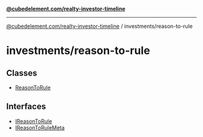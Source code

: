 [**@cubedelement.com/realty-investor-timeline**](../../index.md)

---

[@cubedelement.com/realty-investor-timeline](../../modules.md) / investments/reason-to-rule

# investments/reason-to-rule

## Classes

- [ReasonToRule](classes/ReasonToRule.md)

## Interfaces

- [IReasonToRule](interfaces/IReasonToRule.md)
- [IReasonToRuleMeta](interfaces/IReasonToRuleMeta.md)
